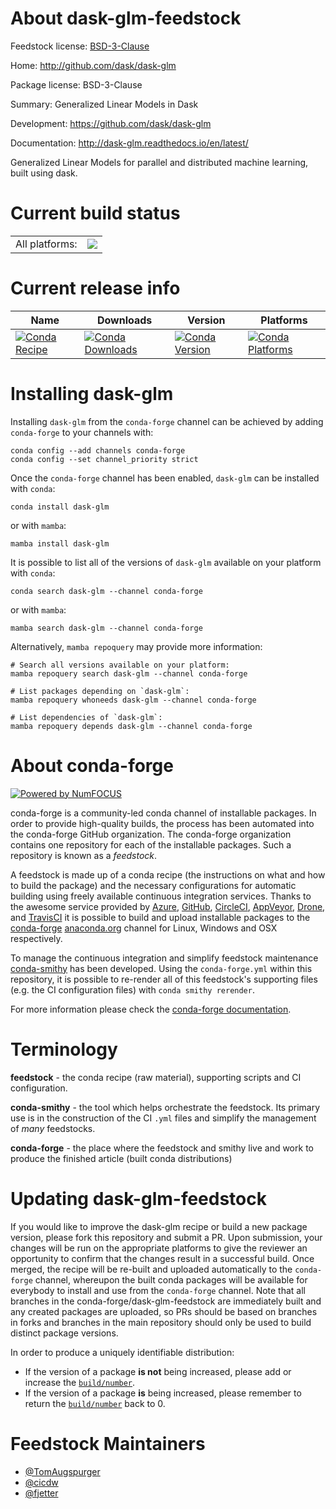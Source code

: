About dask-glm-feedstock
========================

Feedstock license: [BSD-3-Clause](https://github.com/conda-forge/dask-glm-feedstock/blob/main/LICENSE.txt)

Home: http://github.com/dask/dask-glm

Package license: BSD-3-Clause

Summary: Generalized Linear Models in Dask

Development: https://github.com/dask/dask-glm

Documentation: http://dask-glm.readthedocs.io/en/latest/

Generalized Linear Models for parallel and
distributed machine learning, built using dask.


Current build status
====================


<table><tr><td>All platforms:</td>
    <td>
      <a href="https://dev.azure.com/conda-forge/feedstock-builds/_build/latest?definitionId=5541&branchName=main">
        <img src="https://dev.azure.com/conda-forge/feedstock-builds/_apis/build/status/dask-glm-feedstock?branchName=main">
      </a>
    </td>
  </tr>
</table>

Current release info
====================

| Name | Downloads | Version | Platforms |
| --- | --- | --- | --- |
| [![Conda Recipe](https://img.shields.io/badge/recipe-dask--glm-green.svg)](https://anaconda.org/conda-forge/dask-glm) | [![Conda Downloads](https://img.shields.io/conda/dn/conda-forge/dask-glm.svg)](https://anaconda.org/conda-forge/dask-glm) | [![Conda Version](https://img.shields.io/conda/vn/conda-forge/dask-glm.svg)](https://anaconda.org/conda-forge/dask-glm) | [![Conda Platforms](https://img.shields.io/conda/pn/conda-forge/dask-glm.svg)](https://anaconda.org/conda-forge/dask-glm) |

Installing dask-glm
===================

Installing `dask-glm` from the `conda-forge` channel can be achieved by adding `conda-forge` to your channels with:

```
conda config --add channels conda-forge
conda config --set channel_priority strict
```

Once the `conda-forge` channel has been enabled, `dask-glm` can be installed with `conda`:

```
conda install dask-glm
```

or with `mamba`:

```
mamba install dask-glm
```

It is possible to list all of the versions of `dask-glm` available on your platform with `conda`:

```
conda search dask-glm --channel conda-forge
```

or with `mamba`:

```
mamba search dask-glm --channel conda-forge
```

Alternatively, `mamba repoquery` may provide more information:

```
# Search all versions available on your platform:
mamba repoquery search dask-glm --channel conda-forge

# List packages depending on `dask-glm`:
mamba repoquery whoneeds dask-glm --channel conda-forge

# List dependencies of `dask-glm`:
mamba repoquery depends dask-glm --channel conda-forge
```


About conda-forge
=================

[![Powered by
NumFOCUS](https://img.shields.io/badge/powered%20by-NumFOCUS-orange.svg?style=flat&colorA=E1523D&colorB=007D8A)](https://numfocus.org)

conda-forge is a community-led conda channel of installable packages.
In order to provide high-quality builds, the process has been automated into the
conda-forge GitHub organization. The conda-forge organization contains one repository
for each of the installable packages. Such a repository is known as a *feedstock*.

A feedstock is made up of a conda recipe (the instructions on what and how to build
the package) and the necessary configurations for automatic building using freely
available continuous integration services. Thanks to the awesome service provided by
[Azure](https://azure.microsoft.com/en-us/services/devops/), [GitHub](https://github.com/),
[CircleCI](https://circleci.com/), [AppVeyor](https://www.appveyor.com/),
[Drone](https://cloud.drone.io/welcome), and [TravisCI](https://travis-ci.com/)
it is possible to build and upload installable packages to the
[conda-forge](https://anaconda.org/conda-forge) [anaconda.org](https://anaconda.org/)
channel for Linux, Windows and OSX respectively.

To manage the continuous integration and simplify feedstock maintenance
[conda-smithy](https://github.com/conda-forge/conda-smithy) has been developed.
Using the ``conda-forge.yml`` within this repository, it is possible to re-render all of
this feedstock's supporting files (e.g. the CI configuration files) with ``conda smithy rerender``.

For more information please check the [conda-forge documentation](https://conda-forge.org/docs/).

Terminology
===========

**feedstock** - the conda recipe (raw material), supporting scripts and CI configuration.

**conda-smithy** - the tool which helps orchestrate the feedstock.
                   Its primary use is in the construction of the CI ``.yml`` files
                   and simplify the management of *many* feedstocks.

**conda-forge** - the place where the feedstock and smithy live and work to
                  produce the finished article (built conda distributions)


Updating dask-glm-feedstock
===========================

If you would like to improve the dask-glm recipe or build a new
package version, please fork this repository and submit a PR. Upon submission,
your changes will be run on the appropriate platforms to give the reviewer an
opportunity to confirm that the changes result in a successful build. Once
merged, the recipe will be re-built and uploaded automatically to the
`conda-forge` channel, whereupon the built conda packages will be available for
everybody to install and use from the `conda-forge` channel.
Note that all branches in the conda-forge/dask-glm-feedstock are
immediately built and any created packages are uploaded, so PRs should be based
on branches in forks and branches in the main repository should only be used to
build distinct package versions.

In order to produce a uniquely identifiable distribution:
 * If the version of a package **is not** being increased, please add or increase
   the [``build/number``](https://docs.conda.io/projects/conda-build/en/latest/resources/define-metadata.html#build-number-and-string).
 * If the version of a package **is** being increased, please remember to return
   the [``build/number``](https://docs.conda.io/projects/conda-build/en/latest/resources/define-metadata.html#build-number-and-string)
   back to 0.

Feedstock Maintainers
=====================

* [@TomAugspurger](https://github.com/TomAugspurger/)
* [@cicdw](https://github.com/cicdw/)
* [@fjetter](https://github.com/fjetter/)


